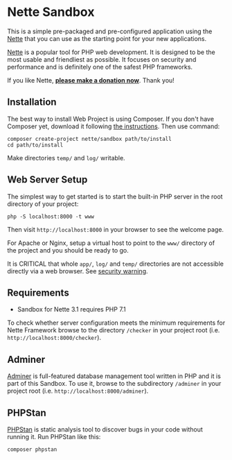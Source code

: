 Nette Sandbox
=============

This is a simple pre-packaged and pre-configured application using the [Nette](https://nette.org)
that you can use as the starting point for your new applications.

[Nette](https://nette.org) is a popular tool for PHP web development.
It is designed to be the most usable and friendliest as possible. It focuses
on security and performance and is definitely one of the safest PHP frameworks.

If you like Nette, **[please make a donation now](https://nette.org/donate)**. Thank you!


Installation
------------

The best way to install Web Project is using Composer. If you don't have Composer yet,
download it following [the instructions](https://doc.nette.org/composer). Then use command:

	composer create-project nette/sandbox path/to/install
	cd path/to/install


Make directories `temp/` and `log/` writable.


Web Server Setup
----------------

The simplest way to get started is to start the built-in PHP server in the root directory of your project:

	php -S localhost:8000 -t www

Then visit `http://localhost:8000` in your browser to see the welcome page.

For Apache or Nginx, setup a virtual host to point to the `www/` directory of the project and you
should be ready to go.

It is CRITICAL that whole `app/`, `log/` and `temp/` directories are not accessible directly
via a web browser. See [security warning](https://nette.org/security-warning).


Requirements
------------

- Sandbox for Nette 3.1 requires PHP 7.1

To check whether server configuration meets the minimum requirements for
Nette Framework browse to the directory `/checker` in your project root (i.e. `http://localhost:8000/checker`).


Adminer
-------

[Adminer](https://www.adminer.org/) is full-featured database management tool written in PHP and it is part of this Sandbox.
To use it, browse to the subdirectory `/adminer` in your project root (i.e. `http://localhost:8000/adminer`).


PHPStan
-------

[PHPStan](https://github.com/phpstan/phpstan) is static analysis tool to discover bugs in your code without running it.
Run PHPStan like this:

	composer phpstan

